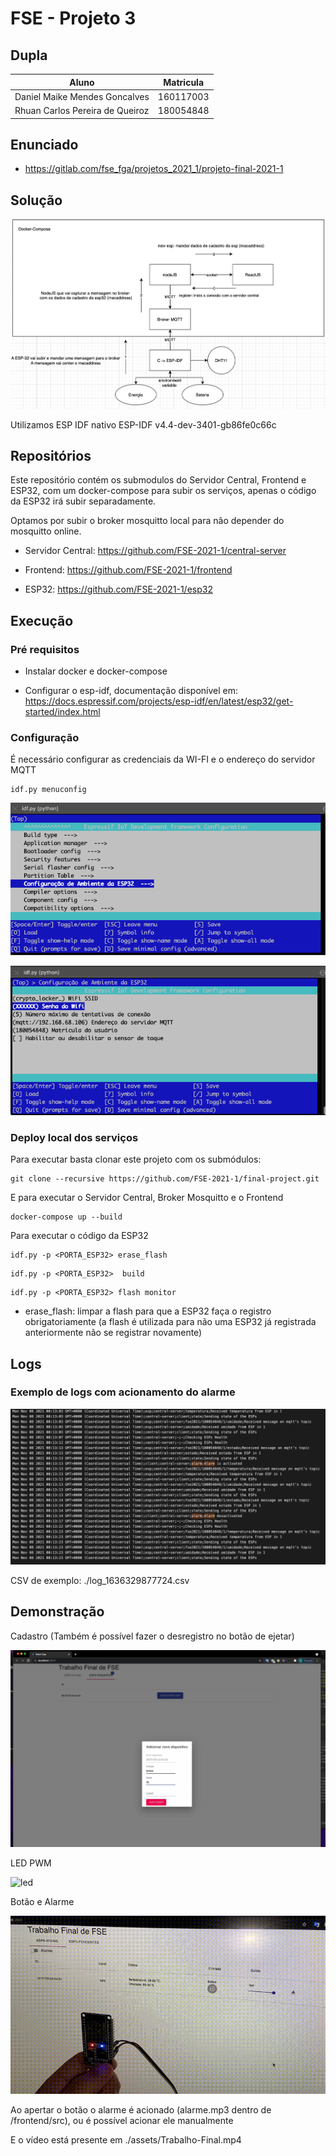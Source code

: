 # FSE - Projeto 3

## Dupla

| Aluno                           | Matricula |
|---------------------------------|-----------|
| Daniel Maike Mendes Goncalves   | 160117003 |
| Rhuan Carlos Pereira de Queiroz | 180054848 |

## Enunciado

* https://gitlab.com/fse_fga/projetos_2021_1/projeto-final-2021-1

## Solução

![solucao](./assets/solucao.png)

Utilizamos ESP IDF nativo ESP-IDF v4.4-dev-3401-gb86fe0c66c

## Repositórios

Este repositório contém os submodulos do Servidor Central, Frontend e ESP32, com um docker-compose para subir os serviços, apenas o código da ESP32 irá subir separadamente.

Optamos por subir o broker mosquitto local para não depender do mosquitto online.

* Servidor Central: https://github.com/FSE-2021-1/central-server

* Frontend: https://github.com/FSE-2021-1/frontend

* ESP32: https://github.com/FSE-2021-1/esp32

## Execução

### Pré requisitos

* Instalar docker e docker-compose

* Configurar o esp-idf, documentação disponível em: https://docs.espressif.com/projects/esp-idf/en/latest/esp32/get-started/index.html

### Configuração

É necessário configurar as credenciais da WI-FI e o endereço do servidor MQTT

```
idf.py menuconfig
```

![menuconfig](./assets/menuconfig.png)

![env](./assets/env.png)


### Deploy local dos serviços

Para executar basta clonar este projeto com os submódulos:

```
git clone --recursive https://github.com/FSE-2021-1/final-project.git
```

E para executar o Servidor Central, Broker Mosquitto e o Frontend

```
docker-compose up --build
```

Para executar o código da ESP32

```
idf.py -p <PORTA_ESP32> erase_flash
```

```
idf.py -p <PORTA_ESP32>  build
```

```
idf.py -p <PORTA_ESP32> flash monitor
```

* erase_flash: limpar a flash para que a ESP32 faça o registro obrigatoriamente (a flash é utilizada para não uma ESP32 já registrada anteriormente não se registrar novamente)

## Logs

### Exemplo de logs com acionamento do alarme

![logs](./assets/logs.png)

CSV de exemplo: ./log_1636329877724.csv

## Demonstração

Cadastro (Também é possível fazer o desregistro no botão de ejetar)

![cadastro](./assets/cadastro.gif)

LED PWM

![led](./assets/led.gif)

Botão e Alarme

![botao](./assets/botao.gif)

Ao apertar o botão o alarme é acionado (alarme.mp3 dentro de /frontend/src), ou é possível acionar ele manualmente

E o vídeo está presente em ./assets/Trabalho-Final.mp4
